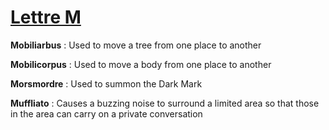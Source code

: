 # [Lettre M](/)

**Mobiliarbus** : Used to move a tree from one place to another

**Mobilicorpus** : Used to move a body from one place to another

**Morsmordre** : Used to summon the Dark Mark

**Muffliato** : Causes a buzzing noise to surround a limited area so that those in the area can carry on a private conversation

